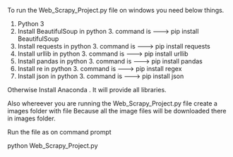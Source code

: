 To run the Web_Scrapy_Project.py file on windows you need below things.

1. Python 3
2. Install BeautifulSoup in python 3. command is ---> pip install BeautifulSoup
3. Install requests in python 3. command is ---> pip install requests
4. Install  urllib in python 3. command is ---> pip install urllib
5. Install  pandas in python 3. command is ---> pip install pandas
6. Install re in python 3. command is ---> pip install regex
7. Install json in python 3. command is ---> pip install json

Otherwise Install Anaconda . It will provide all libraries.

Also whereever you are running the Web_Scrapy_Project.py file create a images folder with file 
Because all the image files will be downloaded there in images folder.

Run the file as on command prompt

python Web_Scrapy_Project.py 
